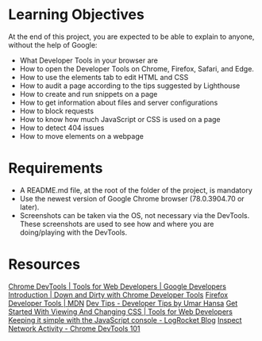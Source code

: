 # Learning Objectives
At the end of this project, you are expected to be able to explain to anyone, without the help of Google:

- What Developer Tools in your browser are
- How to open the Developer Tools on Chrome, Firefox, Safari, and Edge.
- How to use the elements tab to edit HTML and CSS
- How to audit a page according to the tips suggested by Lighthouse
- How to create and run snippets on a page
- How to get information about files and server configurations
- How to block requests
- How to know how much JavaScript or CSS is used on a page
- How to detect 404 issues
- How to move elements on a webpage

# Requirements

- A README.md file, at the root of the folder of the project, is mandatory
- Use the newest version of Google Chrome browser (78.0.3904.70 or later).
- Screenshots can be taken via the OS, not necessary via the DevTools. These screenshots are used to see how and where you are doing/playing with the DevTools.

# Resources

[Chrome DevTools | Tools for Web Developers | Google Developers](https://developer.chrome.com/docs/devtools/)
[Introduction | Down and Dirty with Chrome Developer Tools](https://blittle.github.io/chrome-dev-tools/)
[Firefox Developer Tools | MDN](https://firefox-source-docs.mozilla.org/devtools-user/index.html)
[Dev Tips - Developer Tips by Umar Hansa](https://umaar.com/dev-tips/)
[Get Started With Viewing And Changing CSS | Tools for Web Developers](https://developer.chrome.com/docs/devtools/)
[Keeping it simple with the JavaScript console - LogRocket Blog](https://blog.logrocket.com/keeping-it-simple-with-the-javascript-console/)
[Inspect Network Activity - Chrome DevTools 101](https://www.youtube.com/watch?v=e1gAyQuIFQo)
